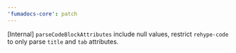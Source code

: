 ```yaml
---
'fumadocs-core': patch
---
```


[Internal] `parseCodeBlockAttributes` include null values, restrict `rehype-code` to only parse `title` and `tab` attributes.
